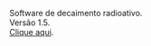 Software de decaimento radioativo.</br>
Versão 1.5.</br>
<a href="https://misaelbm.github.io/decaimento_radioativo/home">Clique aqui</a>.
